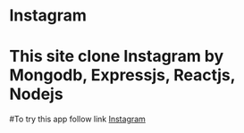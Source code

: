 # Instagram
# This site clone Instagram by Mongodb, Expressjs, Reactjs, Nodejs
#To try this app follow link [Instagram](https://stoic-wright-ab98bf.netlify.app/)
